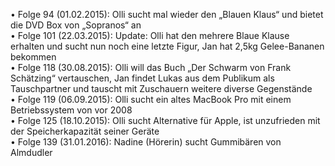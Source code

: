 • Folge 94 (01.02.2015): Olli sucht mal wieder den „Blauen Klaus“ und bietet die DVD Box von „Sopranos“ an  
• Folge 101 (22.03.2015): Update: Olli hat den mehrere Blaue Klause erhalten und sucht nun noch eine letzte Figur, Jan hat 2,5kg Gelee-Bananen bekommen  
• Folge 118 (30.08.2015): Olli will das Buch „Der Schwarm von Frank Schätzing“ vertauschen, Jan findet Lukas aus dem Publikum als Tauschpartner und tauscht mit Zuschauern weitere diverse Gegenstände  
• Folge 119 (06.09.2015): Olli sucht ein altes MacBook Pro mit einem Betriebssystem von vor 2008  
• Folge 125 (18.10.2015): Olli sucht Alternative für Apple, ist unzufrieden mit der Speicherkapazität seiner Geräte  
• Folge 139 (31.01.2016): Nadine (Hörerin) sucht Gummibären von Almdudler  
